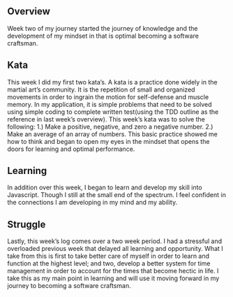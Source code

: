## Overview

Week two of my journey started the journey of knowledge and the development of my mindset in that is optimal becoming a software craftsman. 

## Kata

This week I did my first two kata’s. A kata is a practice done widely in the martial art’s community. It is the repetition of small and organized movements in order to ingrain the motion for self-defense and muscle memory. In my application, it is simple problems that need to be solved using simple coding to complete written test(using the TDD outline as the reference in last week’s overview).  This week’s kata was to solve the following: 1.) Make a positive, negative, and zero a negative number. 2.) Make an average of an array of numbers. This basic practice showed me how to think and began to open my eyes in the mindset that opens the doors for learning and optimal performance. 

## Learning

In addition over this week, I began to learn and develop my skill into Javascript. Though I still at the small end of the spectrum. I feel confident in the connections I am developing in my mind and my ability.

## Struggle

Lastly, this week’s log comes over a two week period. I had a stressful and overloaded previous week that delayed all learning and opportunity. What I take from this is first to take better care of myself in order to learn and function at the highest level; and two, develop a better system for time management in order to account for the times that become hectic in life. I take this as my main point in learning and will use it moving forward in my journey to becoming a software craftsman. 
